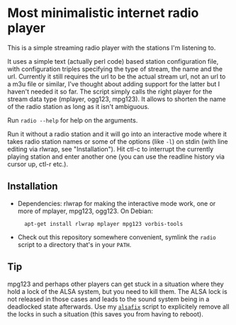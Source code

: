 # Most minimalistic internet radio player

This is a simple streaming radio player with the stations I'm
listening to.

It uses a simple text (actually perl code) based station configuration
file, with configuration triples specifying the type of stream, the
name and the url. Currently it still requires the url to be the actual
stream url, not an url to a m3u file or similar, I've thought about
adding support for the latter but I haven't needed it so far. The
script simply calls the right player for the stream data type
(mplayer, ogg123, mpg123). It allows to shorten the name of the radio
station as long as it isn't ambiguous.

Run `radio --help` for help on the arguments.

Run it without a radio station and it will go into an interactive mode
where it takes radio station names or some of the options (like `-l`)
on stdin (with line editing via rlwrap, see "Installation"). Hit ctl-c
to interrupt the currently playing station and enter another one (you
can use the readline history via cursor up, ctl-r etc.).


## Installation

* Dependencies: rlwrap for making the interactive mode work, one or
  more of mplayer, mpg123, ogg123. On Debian:
  
        apt-get install rlwrap mplayer mpg123 vorbis-tools

* Check out this repository somewhere convenient, symlink the `radio`
  script to a directory that's in your `PATH`.


## Tip

mpg123 and perhaps other players can get stuck in a situation where
they hold a lock of the ALSA system, but you need to kill them. The
ALSA lock is not released in those cases and leads to the sound system
being in a deadlocked state afterwards. Use my
[`alsafix`](https://github.com/pflanze/chj-bin/) script to explicitely
remove all the locks in such a situation (this saves you from having
to reboot).
